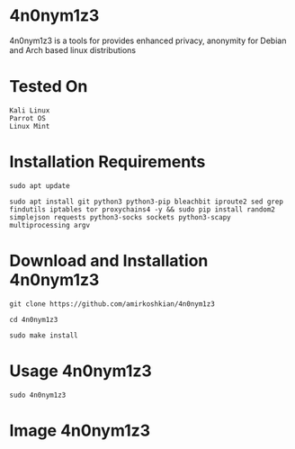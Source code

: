 # 4n0nym1z3
4n0nym1z3 is a tools for provides enhanced privacy, anonymity for Debian and Arch based linux distributions

# Tested On
```
Kali Linux
Parrot OS
Linux Mint
```

# Installation Requirements
```
sudo apt update
```
```
sudo apt install git python3 python3-pip bleachbit iproute2 sed grep findutils iptables tor proxychains4 -y && sudo pip install random2 simplejson requests python3-socks sockets python3-scapy multiprocessing argv
```

# Download and Installation 4n0nym1z3
```
git clone https://github.com/amirkoshkian/4n0nym1z3
```
```
cd 4n0nym1z3
```
```
sudo make install
```

# Usage 4n0nym1z3
```
sudo 4n0nym1z3
```

# Image 4n0nym1z3
